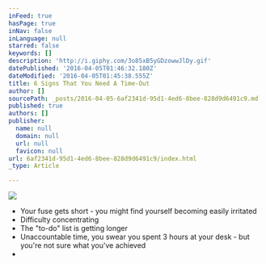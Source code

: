 ```yaml
---
inFeed: true
hasPage: true
inNav: false
inLanguage: null
starred: false
keywords: []
description: 'http://i.giphy.com/3o85xB5yGDzowwJlDy.gif'
datePublished: '2016-04-05T01:46:32.180Z'
dateModified: '2016-04-05T01:45:38.555Z'
title: 6 Signs That You Need A Time-Out
author: []
sourcePath: _posts/2016-04-05-6af2341d-95d1-4ed6-8bee-828d9d6491c9.md
published: true
authors: []
publisher:
  name: null
  domain: null
  url: null
  favicon: null
url: 6af2341d-95d1-4ed6-8bee-828d9d6491c9/index.html
_type: Article

---
```

![](https://the-grid-user-content.s3-us-west-2.amazonaws.com/f2365efa-f21a-4e82-b6dc-76ac261acfcd.gif)

* Your fuse gets short - you might find yourself becoming easily irritated
* Difficulty concentrating
* The "to-do" list is getting longer
* Unaccountable time, you swear you spent 3 hours at your desk - but you're not sure what you've achieved
*